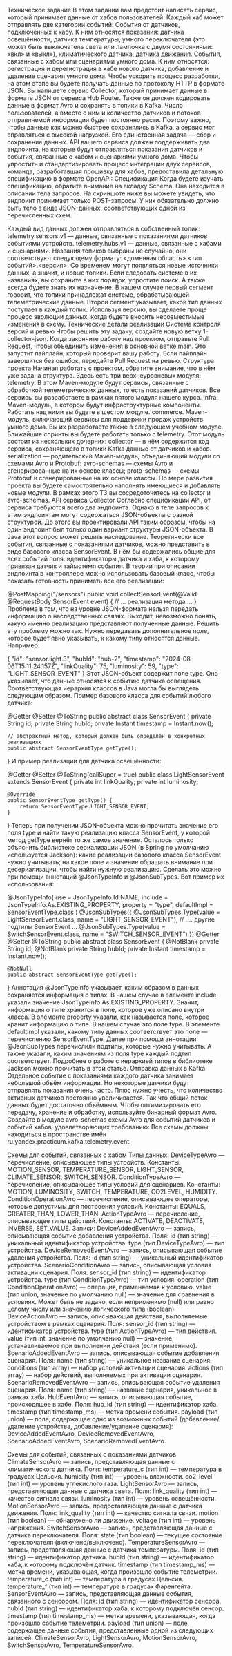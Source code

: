 Техническое задание
В этом задании вам предстоит написать сервис, который принимает данные от хабов пользователей. Каждый хаб может отправлять две категории событий:
События от датчиков, подключённых к хабу. К ним относятся показания:
датчика освещённости,
датчика температуры,
умного переключателя (это может быть выключатель света или лампочка с двумя состояниями: «вкл» и «выкл»),
климатического датчика,
датчика движения.
События, связанные с хабом или сценариями умного дома. К ним относятся:
регистрация и дерегистрация в хабе нового датчика,
добавление и удаление сценария умного дома.
Чтобы ускорить процесс разработки, на этом этапе вы будете получать данные по протоколу HTTP в формате JSON.
Вы напишете сервис Collector, который принимает данные в формате JSON от сервиса Hub Router. Также он должен кодировать данные в формат Avro и сохранять в топики в Kafka.
Число пользователей, а вместе с ним и количество датчиков и потоков отправляемой информации будет постоянно расти. Поэтому важно, чтобы данные как можно быстрее сохранялись в Kafka, а сервис мог справляться с высокой нагрузкой. Его единственная задача — сбор и сохранение данных.
API вашего сервиса должен поддерживать два эндпоинта, на которые будут отправляться показания датчиков и события, связанные с хабом и сценариями умного дома. Чтобы упростить и стандартизировать процесс интеграции двух сервисов, команда, разработавшая прошивку для хабов, предоставила детальную спецификацию в формате OpenAPI:
Спецификация
Когда будете изучать спецификацию, обратите внимание на вкладку Schema. Она находится в описании тела запросов.
На скриншоте ниже вы можете увидеть, что эндпоинт принимает только POST-запросы. У них обязательно должно быть тело в виде JSON-данных, соответствующих одной из перечисленных схем.

Каждый вид данных должен отправляться в собственный топик:
telemetry.sensors.v1 — данные, связанные с показаниями датчиков событиями устройств.
telemetry.hubs.v1 — данные, связанные с хабами и сценариями.
Названия топиков выбраны не случайно, они соответствуют следующему формату:
<доменная область>.<тип событий>.<версия>.
Со временем могут появляться новые источники данных, а значит, и новые топики. Если следовать системе в их названиях, вы сохраните в них порядок, упростите поиск. А также всегда будете знать их назначение.
В нашем случае первый сегмент говорит, что топики принадлежат системе, обрабатывающей телеметрические данные. Второй сегмент указывает, какой тип данных поступает в каждый топик. Используя версию, вы сделаете проще процесс эволюции данных, когда будете вносить несовместимые изменения в схему.
Технические детали реализации
Система контроля версий и ревью
Чтобы решить эту задачу, создайте новую ветку 1-collector-json. Когда закончите работу над проектом, отправьте Pull Request, чтобы объединить изменения в основной ветке main. Это запустит пайплайн, который проверит вашу работу. Если пайплайн завершится без ошибок, передайте Pull Request на ревью.
Структура проекта
Начиная работать с проектом, обратите внимание, что в нём уже задана структура. Здесь есть три верхнеуровневых модуля:
telemetry. В этом Maven-модуле будут сервисы, связанные с обработкой телеметрических данных, то есть показаний датчиков. Все сервисы вы разработаете в рамках пятого модуля нашего курса.
infra. Maven-модуль, в котором будут инфраструктурные компоненты. Работать над ними вы будете в шестом модуле.
commerce. Maven-модуль, включающий сервисы для поддержки продаж устройств умного дома. Вы их разработаете также в следующем учебном модуле.
Ближайшие спринты вы будете работать только с telemetry. Этот модуль состоит из нескольких дочерних:
collector — в нём содержится код сервиса, сохраняющего в топики Kafka данные от датчиков и хабов.
serialization — родительский Maven-модуль, объединяющий модули со схемами Avro и Protobuf:
avro-schemas — схемы Avro и сгенерированные на их основе классы;
proto-schemas — схемы Protobuf и сгенерированные на их основе классы.
По мере развития проекта вы будете самостоятельно наполнять имеющиеся и добавлять новые модули. В рамках этого ТЗ вы сосредоточитесь на collector и avro-schemas.
API сервиса Collector
Согласно спецификации API, от сервиса требуются всего два эндпоинта. Однако в теле запросов к этим эндпоинтам могут содержаться JSON-объекты с разной структурой. До этого вы проектировали API таким образом, чтобы на один эндпоинт был только один вариант структуры JSON-объекта.
В Java этот вопрос может решить наследование. Теоретически все события, связанные с показаниями датчиков, можно представить в виде базового класса SensorEvent. В нём бы содержались общие для всех событий поля: идентификаторы датчика и хаба, к которому привязан датчик и таймстемп события.
В теории при описании эндпоинта в контроллере можно использовать базовый класс, чтобы показать готовность принимать все его реализации:

@PostMapping("/sensors")
public void collectSensorEvent(@Valid @RequestBody SensorEvent event) {
// ... реализация метода ...
}
Проблема в том, что на уровне JSON-формата нельзя передать информацию о наследственных связях. Выходит, невозможно понять, какую именно реализацию представляют полученные данные.
Решить эту проблему можно так. Нужно передавать дополнительное поле, которое будет явно указывать, к какому типу относятся данные. Например:

{
"id": "sensor.light.3",
"hubId": "hub-2",
"timestamp": "2024-08-06T15:11:24.157Z",
"linkQuality": 75,
"luminosity": 59,
"type": "LIGHT_SENSOR_EVENT"
}
Этот JSON-объект содержит поле type. Оно указывает, что данные относятся к событию датчика освещения.
Соответствующая иерархия классов в Java могла бы выглядеть следующим образом. Пример базового класса для событий любого датчика:

@Getter @Setter @ToString
public abstract class SensorEvent {
private String id;
private String hubId;
private Instant timestamp = Instant.now();

    // абстрактный метод, который должен быть определён в конкретных реализациях
    public abstract SensorEventType getType();
}
И пример реализации для датчика освещённости:

@Getter @Setter @ToString(callSuper = true)
public class LightSensorEvent extends SensorEvent {
private int linkQuality;
private int luminosity;

    @Override
    public SensorEventType getType() {
        return SensorEventType.LIGHT_SENSOR_EVENT;
    }
}
Теперь при получении JSON-объекта можно прочитать значение его поля type и найти такую реализацию класса SensorEvent, у которой метод getType вернёт то же самое значение.
Осталось только объяснить библиотеке сериализации JSON (в Spring по умолчанию используется Jackson):
какие реализации базового класса SensorEvent нужно учитывать;
на какое поле и значение обращать внимание при десериализации, чтобы найти нужную реализацию.
Сделать это можно при помощи аннотаций @JsonTypeInfo и @JsonSubTypes. Вот пример их использования:

@JsonTypeInfo(
use = JsonTypeInfo.Id.NAME,
include = JsonTypeInfo.As.EXISTING_PROPERTY,
property = "type",
defaultImpl = SensorEventType.class
)
@JsonSubTypes({
@JsonSubTypes.Type(value = LightSensorEvent.class, name = "LIGHT_SENSOR_EVENT"),
// .... другие подтипы SensorEvent ...
@JsonSubTypes.Type(value = SwitchSensorEvent.class, name = "SWITCH_SENSOR_EVENT")
})
@Getter @Setter @ToString
public abstract class SensorEvent {
@NotBlank
private String id;
@NotBlank
private String hubId;
private Instant timestamp = Instant.now();

    @NotNull
    public abstract SensorEventType getType();
}
Аннотация @JsonTypeInfo указывает, каким образом в данных сохраняется информация о типах. В нашем случае в элементе include указали значение JsonTypeInfo.As.EXISTING_PROPERTY. Значит, информация о типе хранится в поле, которое уже описано внутри класса.
В элементе property указали, как называется поле, которое хранит информацию о типе. В нашем случае это поле type. В элементе defaultImpl указали, какому типу данных соответствует это поле — перечислению SensorEventType.
Далее при помощи аннотации @JsonSubTypes перечислили подтипы, которые нужно учитывать. А также указали, каким значениям из поля type каждый подтип соответствует.
Подробнее о работе с иерархией типов в библиотеке Jackson можно прочитать в этой статье.
Отправка данных в Kafka
Отдельное событие с показаниями каждого датчика занимает небольшой объём информации. Но некоторые датчики будут отправлять показания очень часто. Плюс нужно учесть, что количество активных датчиков постоянно увеличивается. Так что общий поток данных будет достаточно объёмным. Чтобы оптимизировать его передачу, хранение и обработку, используйте бинарный формат Avro.
Создайте в модуле avro-schemas схемы Avro для  событий датчиков и событий хабов, удовлетворяющих требованию:
Все схемы должны находиться в пространстве имён ru.yandex.practicum.kafka.telemetry.event.

Схемы для событий, связанных с хабом
Типы данных:
DeviceTypeAvro — перечисление, описывающее типы устройств.
Константы: MOTION_SENSOR, TEMPERATURE_SENSOR, LIGHT_SENSOR, CLIMATE_SENSOR, SWITCH_SENSOR.
ConditionTypeAvro — перечисление, описывающее типы условий для сценариев.
Константы: MOTION, LUMINOSITY, SWITCH, TEMPERATURE, CO2LEVEL, HUMIDITY.
ConditionOperationAvro — перечисление, описывающее операторы, которые допустимы для построения условий.
Константы: EQUALS, GREATER_THAN, LOWER_THAN.
ActionTypeAvro — перечисление, описывающее типы действий.
Константы: ACTIVATE, DEACTIVATE, INVERSE, SET_VALUE.
Записи:
DeviceAddedEventAvro — запись, описывающая событие добавления устройства.
Поля:
id (тип string) — уникальный идентификатор устройства.
type (тип DeviceTypeAvro) — тип устройства.
DeviceRemovedEventAvro — запись, описывающая событие удаления устройства.
Поля:
id (тип string) — уникальный идентификатор устройства.
ScenarioConditionAvro — запись, описывающая условия активации сценария.
Поля:
sensor_id (тип string) — идентификатор устройства.
type (тип ConditionTypeAvro) — тип условия.
operation (тип ConditionOperationAvro) — операция, применяемая к условию.
value (тип union, значение по умолчанию null) — значение для сравнения в условиях. Может быть не задано, если неприменимо (null) или равно целому числу или значению логического типа (boolean).
DeviceActionAvro — запись, описывающая действия, выполняемые устройством в рамках сценария.
Поля:
sensor_id (тип string) — идентификатор устройства.
type (тип ActionTypeAvro) — тип действия.
value (тип int, значение по умолчанию null) — значение, устанавливаемое при выполнении действия (если применимо).
ScenarioAddedEventAvro — запись, описывающая событие добавления сценария.
Поля:
name (тип string) — уникальное название сценария.
conditions (тип array<ScenarioConditionAvro>) — набор условий активации сценария.
actions (тип array<DeviceActionAvro>) — набор действий, выполняемых при активации сценария.
ScenarioRemovedEventAvro — запись, описывающая событие удаления сценария.
Поля:
name (тип string) — название сценария, уникальное в рамках хаба.
HubEventAvro — запись, описывающая событие, происходящее в хабе.
Поля:
hub_id (тип string) — идентификатор хаба.
timestamp (тип timestamp_ms) — метка времени события.
payload (тип union) — поле, содержащее одно из возможных событий (добавление/удаление устройства, добавление/удаление сценария):
DeviceAddedEventAvro,
DeviceRemovedEventAvro,
ScenarioAddedEventAvro,
ScenarioRemovedEventAvro.

Схемы для событий, связанных с показаниями датчиков
ClimateSensorAvro — запись, представляющая данные с климатического датчика.
Поля:
temperature_c (тип int) — температура в градусах Цельсия.
humidity (тип int) — уровень влажности.
co2_level (тип int) — уровень углекислого газа.
LightSensorAvro — запись, представляющая данные с датчика света.
Поля:
link_quality (тип int) — качество сигнала связи.
luminosity (тип int) — уровень освещённости.
MotionSensorAvro — запись, предоставляющая данные с датчика движения.
Поля:
link_quality (тип int) — качество сигнала связи.
motion (тип boolean) — обнаружено ли движение.
voltage (тип int) — уровень напряжения.
SwitchSensorAvro — запись, представляющая данные с датчика переключателя.
Поля:
state (тип boolean) — текущее состояние переключателя (включено/выключено).
TemperatureSensorAvro — запись, представляющая данные с датчика температуры.
Поля:
id (тип string) — идентификатор датчика.
hubId (тип string) — идентификатор хаба, к которому подключён датчик.
timestamp (тип timestamp_ms) — метка времени, указывающая, когда произошло событие телеметрии.
temperature_c (тип int) — температура в градусах Цельсия.
temperature_f (тип int) — температура в градусах Фаренгейта.
SensorEventAvro — запись, представляющая данные события, связанного с сенсором.
Поля:
id (тип string) — идентификатор сенсора.
hubId (тип string) — идентификатор хаба, к которому подключён сенсор.
timestamp (тип timestamp_ms) — метка времени, указывающая, когда произошло событие телеметрии.
payload (тип union) — поле, содержащее данные события, представленные одной из следующих записей:
ClimateSensorAvro,
LightSensorAvro,
MotionSensorAvro,
SwitchSensorAvro,
TemperatureSensorAvro.